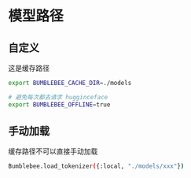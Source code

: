 # 模型路径

## 自定义

这是缓存路径

```sh
export BUMBLEBEE_CACHE_DIR=./models

# 避免每次都去请求 hugginceface
export BUMBLEBEE_OFFLINE=true
```

## 手动加载

缓存路径不可以直接手动加载

```sh
Bumblebee.load_tokenizer({:local, "./models/xxx"})
```
